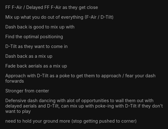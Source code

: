 FF F-Air / Delayed FF F-Air as they get close

Mix up what you do out of everything (F-Air / D-Tilt)

Dash back is good to mix up with

Find the optimal positioning

D-Tilt as they want to come in

Dash back as a mix up

Fade back aerials as a mix up

Approach with D-Tilt as a poke to get them to approach / fear your dash forwards

Stronger from center









Defensive dash dancing with alot of opportunities to wall them out with delayed aerials and D-Tilt, can mix up with poke-ing with D-Tilt if they don't want to play





need to hold your ground more (stop getting pushed to corner)
<style>*, body, html{
	--text-color-fg: #AAAAAA;
	--text-color-bg: #111111;
	color: var(--text-color-fg);
	background-color: var(--text-color-bg);
}</style>